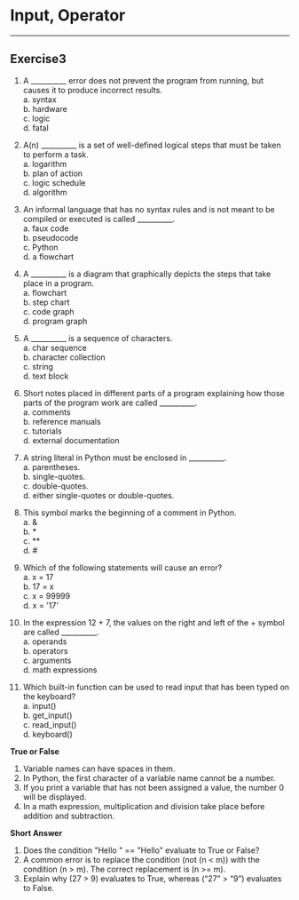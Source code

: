 # Input, Operator


--------------------

## Exercise3

1. A __________ error does not prevent the program from running, but causes it to produce incorrect results. </br>
   a. syntax </br>
   b. hardware </br>
   c. logic </br>
   d. fatal </br>

2. A(n) __________ is a set of well-defined logical steps that must be taken to perform a task.  </br>
   a. logarithm </br>
   b. plan of action </br>
   c. logic schedule </br>
   d. algorithm </br>

3. An informal language that has no syntax rules and is not meant to be compiled or executed is called __________. </br>
   a. faux code </br>
   b. pseudocode </br>
   c. Python </br>
   d. a flowchart </br>

4. A __________ is a diagram that graphically depicts the steps that take place in a program. </br>
   a. flowchart </br>
   b. step chart </br>
   c. code graph </br>
   d. program graph </br>

5. A __________ is a sequence of characters. </br>
   a. char sequence </br>
   b. character collection </br> 
   c. string </br>
   d. text block </br>

6. Short notes placed in different parts of a program explaining how those parts of the program work are called __________. </br>
   a. comments </br>
   b. reference manuals </br>
   c. tutorials </br>
   d. external documentation </br>

7. A string literal in Python must be enclosed in __________. </br>
   a. parentheses. </br>
   b. single-quotes. </br>
   c. double-quotes. </br>
   d. either single-quotes or double-quotes. </br>

8. This symbol marks the beginning of a comment in Python. </br>
   a. & </br>
   b. * </br>
   c. ** </br>
   d. # </br>

9. Which of the following statements will cause an error? </br>
   a. x = 17 </br>
   b. 17 = x </br>
   c. x = 99999 </br>
   d. x = '17' </br>

10. In the expression 12 + 7, the values on the right and left of the + symbol are called __________. </br>
   a. operands </br>
   b. operators </br>
   c. arguments </br>
   d. math expressions </br>

11. Which built-in function can be used to read input that has been typed on the keyboard? </br>
   a. input() </br>
   b. get_input() </br>
   c. read_input() </br>
   d. keyboard() </br>

**True or False**
1. Variable names can have spaces in them.
2. In Python, the first character of a variable name cannot be a number.
3. If you print a variable that has not been assigned a value, the number 0 will be displayed.
4. In a math expression, multiplication and division take place before addition and subtraction.



**Short Answer**
1. Does the condition "Hello " == "Hello" evaluate to True or False?
2. A common error is to replace the condition (not (n < m)) with the condition (n > m). The correct replacement is (n >= m).
3. Explain why (27 > 9) evaluates to True, whereas (“27” > “9”) evaluates to False.
